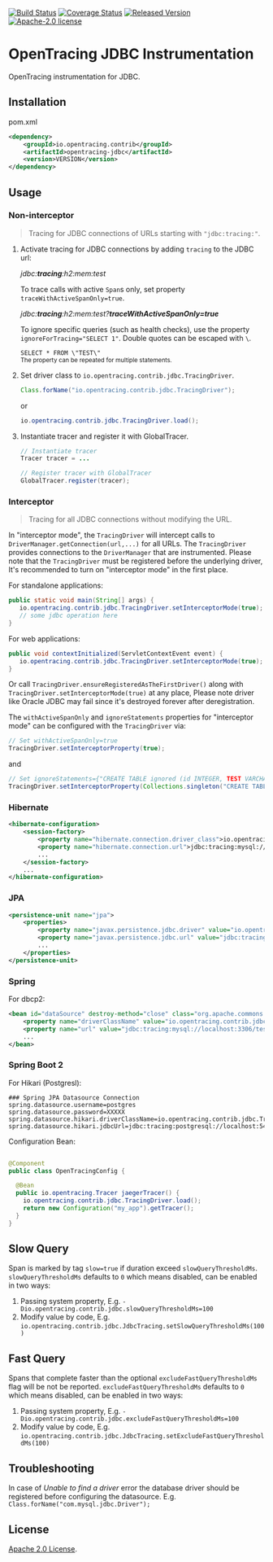 [![Build Status][ci-img]][ci] [![Coverage Status][cov-img]][cov] [![Released Version][maven-img]][maven] [![Apache-2.0 license](https://img.shields.io/badge/license-Apache%202.0-blue.svg)](https://opensource.org/licenses/Apache-2.0)

# OpenTracing JDBC Instrumentation

OpenTracing instrumentation for JDBC.

## Installation

pom.xml

```xml
<dependency>
    <groupId>io.opentracing.contrib</groupId>
    <artifactId>opentracing-jdbc</artifactId>
    <version>VERSION</version>
</dependency>
```

## Usage

### Non-interceptor

> Tracing for JDBC connections of URLs starting with `"jdbc:tracing:"`.

1. Activate tracing for JDBC connections by adding `tracing` to the JDBC url:

   _jdbc:**tracing**:h2:mem:test_

   To trace calls with active `Span`s only, set property `traceWithActiveSpanOnly=true`.

   _jdbc:**tracing**:h2:mem:test?**traceWithActiveSpanOnly=true**_

   To ignore specific queries (such as health checks), use the
   property `ignoreForTracing="SELECT 1"`. Double quotes can be escaped with `\`.

   `SELECT * FROM \"TEST\"`<br><sup>The property can be repeated for multiple statements.</sup>

2. Set driver class to `io.opentracing.contrib.jdbc.TracingDriver`.

   ```java
   Class.forName("io.opentracing.contrib.jdbc.TracingDriver");
   ```

   or

   ```java
   io.opentracing.contrib.jdbc.TracingDriver.load();
   ```

3. Instantiate tracer and register it with GlobalTracer.

   ```java
   // Instantiate tracer
   Tracer tracer = ...

   // Register tracer with GlobalTracer
   GlobalTracer.register(tracer);

   ```

### Interceptor

> Tracing for all JDBC connections without modifying the URL.

In "interceptor mode", the `TracingDriver` will intercept calls
to `DriverManager.getConnection(url,...)` for all URLs. The `TracingDriver` provides connections to
the `DriverManager` that are instrumented. Please note that the `TracingDriver` must be registered
before the underlying driver, It's recommended to turn on "interceptor mode" in the first place.

For standalone applications:

```java
public static void main(String[] args) {
   io.opentracing.contrib.jdbc.TracingDriver.setInterceptorMode(true);
   // some jdbc operation here
}

```

For web applications:

```java
public void contextInitialized(ServletContextEvent event) {
   io.opentracing.contrib.jdbc.TracingDriver.setInterceptorMode(true);
}
```

Or call `TracingDriver.ensureRegisteredAsTheFirstDriver()` along
with `TracingDriver.setInterceptorMode(true)` at any place, Please note driver like Oracle JDBC may
fail since it's destroyed forever after deregistration.

The `withActiveSpanOnly` and `ignoreStatements` properties for "interceptor mode" can be configured
with the `TracingDriver` via:

```java
// Set withActiveSpanOnly=true
TracingDriver.setInterceptorProperty(true);
```

and

```java
// Set ignoreStatements={"CREATE TABLE ignored (id INTEGER, TEST VARCHAR)"}
TracingDriver.setInterceptorProperty(Collections.singleton("CREATE TABLE ignored (id INTEGER, TEST VARCHAR)"));
```

### Hibernate

```xml
<hibernate-configuration>
    <session-factory>
        <property name="hibernate.connection.driver_class">io.opentracing.contrib.jdbc.TracingDriver</property>
        <property name="hibernate.connection.url">jdbc:tracing:mysql://localhost:3306/test</property>
        ...
    </session-factory>
    ...
</hibernate-configuration>
```

### JPA

```xml
<persistence-unit name="jpa">
    <properties>
        <property name="javax.persistence.jdbc.driver" value="io.opentracing.contrib.jdbc.TracingDriver"/>
        <property name="javax.persistence.jdbc.url" value="jdbc:tracing:mysql://localhost:3306/test"/>
        ...
    </properties>
</persistence-unit>
```

### Spring

For dbcp2:

```xml
<bean id="dataSource" destroy-method="close" class="org.apache.commons.dbcp2.BasicDataSource">
    <property name="driverClassName" value="io.opentracing.contrib.jdbc.TracingDriver"/>
    <property name="url" value="jdbc:tracing:mysql://localhost:3306/test"/>
    ...
</bean>

```

### Spring Boot 2

For Hikari (Postgresl):

```properties
### Spring JPA Datasource Connection
spring.datasource.username=postgres
spring.datasource.password=XXXXX
spring.datasource.hikari.driverClassName=io.opentracing.contrib.jdbc.TracingDriver
spring.datasource.hikari.jdbcUrl=jdbc:tracing:postgresql://localhost:5432/my_app_db

```

Configuration Bean:

```java

@Component
public class OpenTracingConfig {

  @Bean
  public io.opentracing.Tracer jaegerTracer() {
    io.opentracing.contrib.jdbc.TracingDriver.load();
    return new Configuration("my_app").getTracer();
  }
}

```

## Slow Query

Span is marked by tag `slow=true` if duration exceed `slowQueryThresholdMs`.
`slowQueryThresholdMs` defaults to `0` which means disabled, can be enabled in two ways:

1. Passing system property, E.g. `-Dio.opentracing.contrib.jdbc.slowQueryThresholdMs=100`
2. Modify value by code, E.g. `io.opentracing.contrib.jdbc.JdbcTracing.setSlowQueryThresholdMs(100)`

## Fast Query

Spans that complete faster than the optional `excludeFastQueryThresholdMs` flag will be not be
reported.
`excludeFastQueryThresholdMs` defaults to `0` which means disabled, can be enabled in two ways:

1. Passing system property, E.g. `-Dio.opentracing.contrib.jdbc.excludeFastQueryThresholdMs=100`
2. Modify value by code,
   E.g. `io.opentracing.contrib.jdbc.JdbcTracing.setExcludeFastQueryThresholdMs(100)`

## Troubleshooting

In case of _Unable to find a driver_ error the database driver should be registered before
configuring the datasource. E.g. `Class.forName("com.mysql.jdbc.Driver");`

## License

[Apache 2.0 License](./LICENSE).

[ci-img]: https://travis-ci.org/opentracing-contrib/java-jdbc.svg?branch=master

[ci]: https://travis-ci.org/opentracing-contrib/java-jdbc

[cov-img]: https://coveralls.io/repos/github/opentracing-contrib/java-jdbc/badge.svg?branch=master

[cov]: https://coveralls.io/github/opentracing-contrib/java-jdbc?branch=master

[maven-img]: https://img.shields.io/maven-central/v/io.opentracing.contrib/opentracing-jdbc.svg

[maven]: http://search.maven.org/#search%7Cga%7C1%7Cio.opentracing.contrib%20opentracing-jdbc
